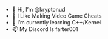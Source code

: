 - 👋 Hi, I’m @kryptonud
- 👀 I Like Making Video Game Cheats
- 🌱 I’m currently learning C++/Kernel
- 📫 My Discord Is farter001
